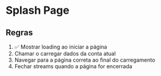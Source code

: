 # Splash Page

## Regras
1. ✅ Mostrar loading ao iniciar a página
2. Chamar o carregar dados da conta atual
3. Navegar para a página correta ao final do carregamento
4. Fechar streams quando a página for encerrada